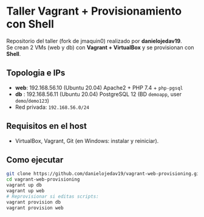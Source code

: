 # Taller Vagrant + Provisionamiento con Shell

Repositorio del taller (fork de jmaquin0) realizado por **danielojedav19**.  
Se crean 2 VMs (web y db) con **Vagrant + VirtualBox** y se provisionan con **Shell**.

## Topologia e IPs
- **web**: 192.168.56.10 (Ubuntu 20.04)  Apache2 + PHP 7.4 + `php-pgsql`
- **db** : 192.168.56.11 (Ubuntu 20.04)  PostgreSQL 12 (BD `demoapp`, user `demo`/`demo123`)
- Red privada: `192.168.56.0/24`

## Requisitos en el host
- VirtualBox, Vagrant, Git (en Windows: instalar y reiniciar).

## Como ejecutar
```bash
git clone https://github.com/danielojedav19/vagrant-web-provisioning.git
cd vagrant-web-provisioning
vagrant up db
vagrant up web
# Reprovisionar si editas scripts:
vagrant provision db
vagrant provision web

